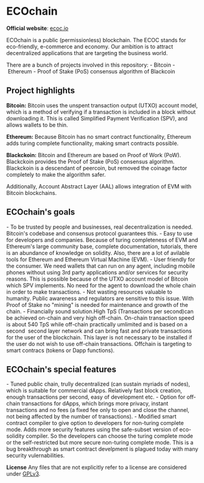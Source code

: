 # ECOchain
**Official website**: [ecoc.io](https://ecoc.io)

ECOchain is a public (permissionless) blockchain. The ECOC stands for eco-friendly, e-commerce and economy. Our ambition is to attract decentralized applications that are targeting the business world.

There are a bunch of projects involved in this repository:
- Bitcoin
- Ethereum
- Proof of Stake (PoS) consensus algorithm of Blackcoin

## Project highlights

**Bitcoin:**
Bitcoin uses the unspent transaction output (UTXO) account model, which is a method of verifying if a transaction is included in a block without downloading it. This is called Simplified Payment Verification (SPV), and allows wallets to be thin.

**Ethereum:**
Because Bitcoin has no smart contract functionality, Ethereum adds turing complete functionality, making smart contracts possible.

**Blackckoin:**
Bitcoin and Ethereum are based on Proof of Work (PoW). Blackckoin provides the Proof of Stake (PoS) consensus algorithm. Blackckoin is a descendant of peercoin, but removed the coinage factor completely to make the algorithm safer.

Additionally, Account Abstract Layer (AAL) allows integration of EVM with Bitcoin blockchains.

## ECOchain's goals
- To be trusted by people and businesses, real decentralization is needed. Bitcoin's codebase and consensus protocol guarantees this.
- Easy to use for developers and companies. Because of turing completeness of EVM and Ethereum's large community base, complete documentation, tutorials, there is an abundance of knowledge on solidity. Also, there are a lot of avilable tools for Ethereum and Ethereum Virtual Machine (EVM).
- User friendly for the consumer. We need wallets that can run on any agent, including mobile phones without using 3rd party applications and/or services for security reasons. This is possible because of the UTXO account model of Bitcoin which SPV implements. No need for the agent to download the whole chain in order to make transactions.
- Not wasting resources valuable to humanity. Public awareness and regulators are sensitive to this issue. With Proof of Stake no "mining" is needed for maintenance and growth of the chain.
- Financially sound solution.High TpS (Transactions per second)can be achieved on-chain and very high off-chain. On-chain transaction speed is about 540 TpS while off-chain practically umlimited and is based on a second  second layer network and can bring fast and private transactions for the user of the blockchain. This layer is not necessary to be installed if the user do not wish to use off-chain transactions. Offchain is targeting to smart contracs (tokens or Dapp functions).

## ECOchain's special features
- Tuned public chain, trully decentralized (can sustain myriads of nodes), which is suitable for commercial dApps. Relatively fast block creation, enough transactions per second, easy of development etc.
- Option for off-chain transactions for dApps, which brings more privacy, instant transactions and no fees (a fixed fee only to open and close the channel, not being affected by the number of transactions).
- Modified smart contract compiler to give option to developers for non-turing complete mode. Adds more security features using the safe-subset version of eco-solidity compiler. So the developers can choose the turing complete mode or the self-restricted but more secure non-turing complete mode. This is a bug breakthrough as smart contract develpment is plagued today with many security vulernabilities. 


**License**
Any files that are not explicitly refer to a license are considered under [GPLv3](https://www.gnu.org/licenses/gpl-3.0.en.html).

